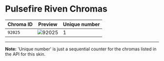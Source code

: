 # Pulsefire Riven Chromas

| Chroma ID | Preview | Unique number |
|---|---|---|
| `92025` | ![92025](https://raw.communitydragon.org/latest/plugins/rcp-be-lol-game-data/global/default/v1/champion-chroma-images/92/92025.png) | 1 |

---

**Note:** 'Unique number' is just a sequential counter for the chromas listed in the API for this skin.
